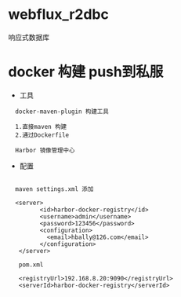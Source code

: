 # webflux_r2dbc
响应式数据库


# docker 构建 push到私服

- 工具
```$xslt
  docker-maven-plugin 构建工具
 
  1.直接maven 构建 
  2.通过Dockerfile
  
  Harbor 镜像管理中心 
```

- 配置

```$xslt
  
  maven settings.xml 添加
  
  <server>
         <id>harbor-docker-registry</id>
         <username>admin</username>
         <password>123456</password>
         <configuration>
           <email>hbally@126.com</email>
         </configuration>
   </server>
   
   pom.xml
   
   <registryUrl>192.168.8.20:9090</registryUrl>
   <serverId>harbor-docker-registry</serverId>
```